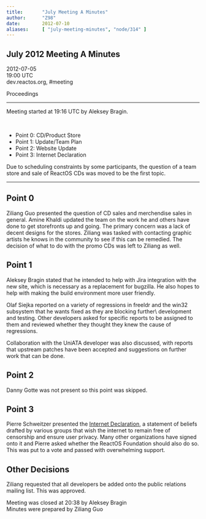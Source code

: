 ```yaml
---
title:       "July Meeting A Minutes"
author:      "Z98"
date:        2012-07-10
aliases:     [ "july-meeting-minutes", "node/314" ]
---
```


<h2>July 2012 Meeting A Minutes</h2>
<p>2012-07-05<br />19:00 UTC<br />dev.reactos.org, #meeting</p>
<p>Proceedings</p>
<hr />
<p>Meeting started at 19:16 UTC by Aleksey Bragin.</p>
<p>&nbsp;</p>
<ul>
<li>Point 0: CD/Product Store</li>
<li>Point 1: Update/Team Plan</li>
<li>Point 2: Website Update</li>
<li>Point 3: Internet Declaration</li>
</ul>
<p>Due to scheduling constraints by some participants, the question of a team store and sale of ReactOS CDs was moved to be the first topic.</p>
<p>
<hr />
</p>
<h2>Point 0</h2>
<p>Ziliang Guo presented the question of CD sales and merchendise sales in general. Amine Khaldi updated the team on the work he and others have done to get storefronts up and going. The primary concern was a lack of decent designs for the stores. Ziliang was tasked with contacting graphic artists he knows in the community to see if this can be remedied. The decision of what to do with the promo CDs was left to Ziliang as well.</p>
<h2>Point 1</h2>
<p>Aleksey Bragin stated that he intended to help with Jira integration with the new site, which is necessary as a replacement for bugzilla. He also hopes to help with making the build environment more user friendly.</p>
<p>Olaf Siejka reported on a variety of regressions in freeldr and the win32 subsystem that he wants fixed as they are blocking further\ development and testing. Other developers asked for specific reports to be assigned to them and reviewed whether they thought they knew the cause of regressions.</p>
<p>Collaboration with the UniATA developer was also discussed, with reports that upstream patches have been accepted and suggestions on further work that can be done.</p>
<h2>Point 2</h2>
<p>Danny Gotte was not present so this point was skipped.</p>
<h2>Point 3</h2>
<p>Pierre Schweitzer presented the <a href="http://www.internetdeclaration.org/freedom">Internet Declaration</a>, a statement of beliefs drafted by various groups that wish the internet to remain free of<br />censorship and ensure user privacy. Many other organizations have signed onto it and Pierre asked whether the ReactOS Foundation should also do so. This was put to a vote and passed with overwhelming support.</p>
<h2>Other Decisions</h2>
<p>Ziliang requested that all developers be added onto the public relations mailing list. This was approved.</p>
<p>Meeting was closed at 20:38 by Aleksey Bragin<br />Minutes were prepared by Ziliang Guo</p>
